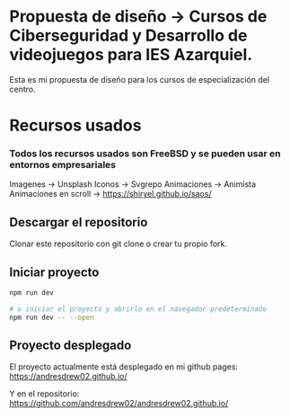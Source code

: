 # Propuesta de diseño -> Cursos de Ciberseguridad y Desarrollo de videojuegos para IES Azarquiel.
Esta es mi propuesta de diseño para los cursos de especialización del centro.

# Recursos usados
### Todos los recursos usados son FreeBSD y se pueden usar en entornos empresariales
Imagenes -> Unsplash
Iconos -> Svgrepo
Animaciones -> Animista
Animaciones en scroll -> https://shiryel.github.io/saos/


## Descargar el repositorio
Clonar este repositorio con git clone o crear tu propio fork.

## Iniciar proyecto

```bash
npm run dev

# o iniciar el proyecto y abrirlo en el navegador predeterminado
npm run dev -- --open
```

## Proyecto desplegado
El proyecto actualmente está desplegado en mi github pages: https://andresdrew02.github.io/

Y en el repositorio: https://github.com/andresdrew02/andresdrew02.github.io/
